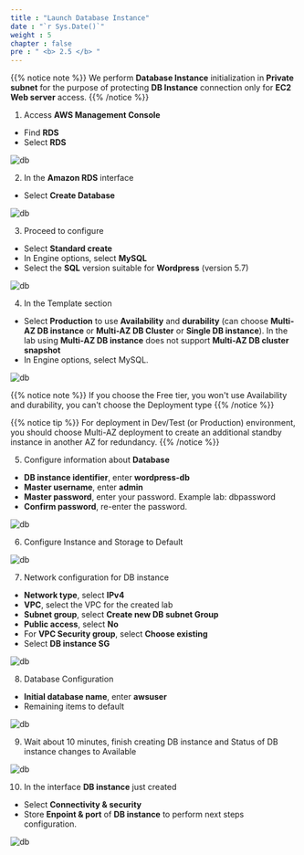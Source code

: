 ```yaml
---
title : "Launch Database Instance"
date : "`r Sys.Date()`"
weight : 5
chapter : false
pre : " <b> 2.5 </b> "
---
```


{{% notice note %}}
We perform **Database Instance** initialization in **Private subnet** for the purpose of protecting **DB Instance** connection only for **EC2 Web server** access.
{{% /notice %}}

1. Access **AWS Management Console**
- Find **RDS**
- Select **RDS**

![db](/images/createdatabase/db-setup-0.png?featherlight=false&width=90pc)

2. In the **Amazon RDS** interface
- Select **Create Database**

![db](/images/createdatabase/db-setup-1.png?featherlight=false&width=90pc)

3. Proceed to configure
- Select **Standard create**
- In Engine options, select **MySQL**
- Select the **SQL** version suitable for **Wordpress** (version 5.7)


![db](/images/createdatabase/db-setup-2.png?featherlight=false&width=90pc)

4. In the Template section
- Select **Production** to use **Availability** and **durability** (can choose **Multi-AZ DB instance** or **Multi-AZ DB Cluster** or **Single DB instance**). In the lab using **Multi-AZ DB instance** does not support **Multi-AZ DB cluster snapshot**
- In Engine options, select MySQL.

![db](/images/createdatabase/db-setup-3.png?featherlight=false&width=90pc)

{{% notice note %}}
If you choose the Free tier, you won't use Availability and durability, you can't choose the Deployment type
{{% /notice %}}

{{% notice tip %}}
For deployment in Dev/Test (or Production) environment, you should choose Multi-AZ deployment to create an additional standby instance in another AZ for redundancy.
{{% /notice %}}



5. Configure information about **Database**
- **DB instance identifier**, enter **wordpress-db**
- **Master username**, enter **admin**
- **Master password**, enter your password. Example lab: dbpassword
- **Confirm password**, re-enter the password.

![db](/images/createdatabase/db-setup-4.png?featherlight=false&width=90pc)

6. Configure Instance and Storage to Default

![db](/images/createdatabase/db-setup-5.png?featherlight=false&width=90pc)

7. Network configuration for DB instance
- **Network type**, select **IPv4**
- **VPC**, select the VPC for the created lab
- **Subnet group**, select **Create new DB subnet Group**
- **Public access**, select **No**
- For **VPC Security group**, select **Choose existing**
- Select **DB instance SG**

![db](/images/createdatabase/db-setup-6.png?featherlight=false&width=90pc)

8. Database Configuration
- **Initial database name**, enter **awsuser**
- Remaining items to default

![db](/images/createdatabase/db-setup-7.png?featherlight=false&width=90pc)

9. Wait about 10 minutes, finish creating DB instance and Status of DB instance changes to Available

![db](/images/createdatabase/db-setup-8.png?featherlight=false&width=90pc)

10. In the interface **DB instance** just created
- Select **Connectivity & security**
- Store **Enpoint & port** of **DB instance** to perform next steps configuration.

![db](/images/createdatabase/db-setup-9.png?featherlight=false&width=90pc)